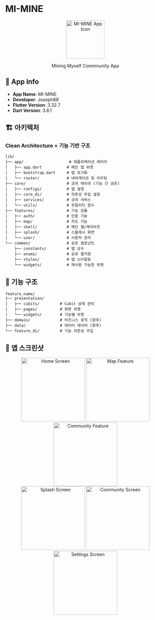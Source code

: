 # MI-MINE

<div align="center">
  <img src="https://github.com/user-attachments/assets/322129c4-65ff-4fb6-9989-67ca45462cf1" alt="MI-MINE App Icon" width="120" height="120">
  <p>Mining Myself Commnunity App</p>
</div>

## 📱 App Info
- **App Name**: MI-MINE
- **Developer**: Joseph88
- **Flutter Version**: 3.32.7
- **Dart Version**: 3.8.1

## 🏗️ 아키텍처

### Clean Architecture + 기능 기반 구조

```
lib/
├── app/                    # 애플리케이션 레이어
│   ├── app.dart           # 메인 앱 위젯
│   ├── bootstrap.dart     # 앱 초기화
│   └── router/            # 네비게이션 및 라우팅
├── core/                  # 코어 레이어 (기능 간 공유)
│   ├── configs/           # 앱 설정
│   ├── core_di/           # 의존성 주입 설정
│   ├── services/          # 코어 서비스
│   └── utils/             # 유틸리티 함수
├── features/              # 기능 모듈
│   ├── auth/              # 인증 기능
│   ├── map/               # 지도 기능
│   ├── shell/             # 메인 셸/레이아웃
│   ├── splash/            # 스플래시 화면
│   └── user/              # 사용자 관리
└── common/                # 공유 컴포넌트
    ├── constants/         # 앱 상수
    ├── enums/             # 공유 열거형
    ├── styles/            # 앱 스타일링
    └── widgets/           # 재사용 가능한 위젯
```

## 📁 기능 구조
```
feature_name/
├── presentation/
│   ├── cubits/         # Cubit 상태 관리
│   ├── pages/          # 화면 위젯
│   └── widgets/        # 기능별 위젯
├── domain/             # 비즈니스 로직 (향후)
├── data/               # 데이터 레이어 (향후)
└── feature_di/         # 기능 의존성 주입
```

## 📱 앱 스크린샷

<div align="center">
  <img src="https://github.com/user-attachments/assets/6f278190-9f14-4b6b-9cae-01d46e95675e" alt="Home Screen" width="200">
  <img src="https://github.com/user-attachments/assets/29fb0246-8f1d-4012-8291-7e9d2705bb95" alt="Map Feature" width="200">
  <img src="https://github.com/user-attachments/assets/9923e189-9836-42f4-b3f4-4b1260d73d10" alt="Community Feature" width="200">
</div>


<div align="center">
  <img src="https://github.com/user-attachments/assets/b2803291-f0b7-4d47-a9d4-380b561cb819" alt="Splash Screen" width="200">
  <img src="https://github.com/user-attachments/assets/6f278190-9f14-4b6b-9cae-01d46e95675e" alt="Community Screen" width="200">
  <img src="https://github.com/user-attachments/assets/cf794f3d-822b-4ef9-8479-b43049c39057" alt="Settings Screen" width="200">
</div>

